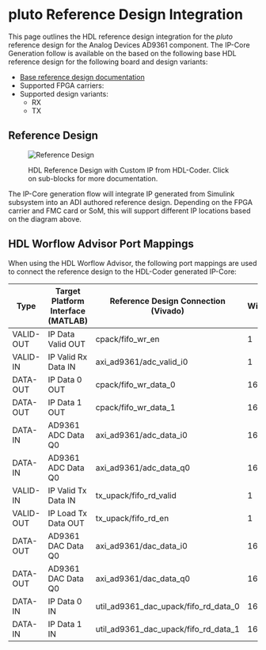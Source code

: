 


# pluto Reference Design Integration

This page outlines the HDL reference design integration for the *pluto* reference design for the Analog Devices
AD9361 component. The IP-Core Generation follow is available on the based on the following base HDL reference design for the following board and design variants: 

- [Base reference design documentation](https://wiki.analog.com/resources/eval/user-guides/ad-fmcomms2-ebz/reference_hdl)
- Supported FPGA carriers:
- Supported design variants:
    - RX
    - TX

## Reference Design

<figure markdown>
  
  ![Reference Design](../assets/rd_ad9361_custom.svg)
  
  <figcaption>HDL Reference Design with Custom IP from HDL-Coder. Click on sub-blocks for more documentation.</figcaption>
</figure>
The IP-Core generation flow will integrate IP generated from Simulink subsystem into an ADI authored reference design. Depending on the FPGA carrier and FMC card or SoM, this will support different IP locations based on the diagram above.

## HDL Worflow Advisor Port Mappings

When using the HDL Worflow Advisor, the following port mappings are used to connect the reference design to the HDL-Coder generated IP-Core:

| Type | Target Platform Interface (MATLAB) | Reference Design Connection (Vivado) | Width | Reference Design Variant |
| ---- | ------------------------ | --------------------------- | ----- | ----------- |
| VALID-OUT | IP Data Valid OUT | cpack/fifo_wr_en | 1 | RX |
| VALID-IN | IP Valid Rx Data IN | axi_ad9361/adc_valid_i0 | 1 | RX |
| DATA-OUT | IP Data 0 OUT | cpack/fifo_wr_data_0 | 16 | RX |
| DATA-OUT | IP Data 1 OUT | cpack/fifo_wr_data_1 | 16 | RX |
| DATA-IN | AD9361 ADC Data Q0 | axi_ad9361/adc_data_i0 | 16 | RX |
| DATA-IN | AD9361 ADC Data Q0 | axi_ad9361/adc_data_q0 | 16 | RX |
| VALID-IN | IP Valid Tx Data IN | tx_upack/fifo_rd_valid | 1 | TX |
| VALID-OUT | IP Load Tx Data OUT | tx_upack/fifo_rd_en | 1 | TX |
| DATA-OUT | AD9361 DAC Data Q0 | axi_ad9361/dac_data_i0 | 16 | TX |
| DATA-OUT | AD9361 DAC Data Q0 | axi_ad9361/dac_data_q0 | 16 | TX |
| DATA-IN | IP Data 0 IN | util_ad9361_dac_upack/fifo_rd_data_0 | 16 | TX |
| DATA-IN | IP Data 1 IN | util_ad9361_dac_upack/fifo_rd_data_1 | 16 | TX |

